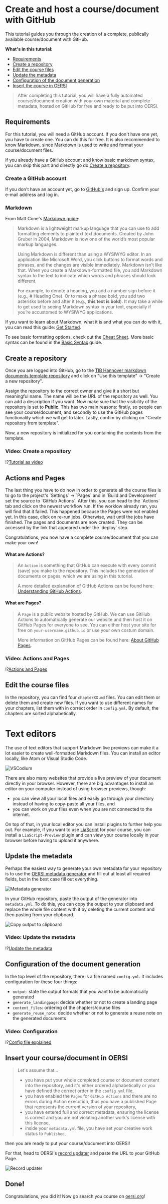 # Create and host a course/document with GitHub
This tutorial guides you through the creation of a complete, publically available course/document with GitHub.

**What's in this tutorial:**

* [Requirements](#requirements)
* [Create a repository](#create-a-repository)
* [Edit the course files](#edit-the-course-files)
* [Update the metadata](#update-the-metadata)
* [Configuration of the document generation](#configuration-of-the-document-generation)
* [Insert the course in OERSI](#insert-your-coursedocument-in-oersi)

> After completing this tutorial, you will have a fully automated course/document creation with your own material and complete metadata, hosted on GitHub for free and ready to be put into OERSI.

## Requirements
For this tutorial, you will need a GitHub account. If you don't have one yet, you have to create one. You can do this for free. It is also recommended to know Markdown, since Markdown is used to write and format your course/document files.

If you already have a GitHub account and know basic markdown syntax, you can skip this part and directly go do [Create a repository](#create-a-repository).

### Create a GitHub account

If you don't have an account yet, go to [GitHub's](https://github.com/) and sign up. Confirm your e-mail address and log in.

### Markdown

From Matt Cone's [Markdown guide](https://www.markdownguide.org/getting-started/):

>Markdown is a lightweight markup language that you can use to add formatting elements to plaintext text documents. Created by John Gruber in 2004, Markdown is now one of the world’s most popular markup languages.
>
>Using Markdown is different than using a WYSIWYG editor. In an application like Microsoft Word, you click buttons to format words and phrases, and the changes are visible immediately. Markdown isn’t like that. When you create a Markdown-formatted file, you add Markdown syntax to the text to indicate which words and phrases should look different.
>
>For example, to denote a heading, you add a number sign before it (e.g., # Heading One). Or to make a phrase bold, you add two asterisks before and after it (e.g., **this text is bold**). It may take a while to get used to seeing Markdown syntax in your text, especially if you’re accustomed to WYSIWYG applications.

If you want to learn about Markdown, what it is and what you can do with it, you can read this guide: [Get Started](https://www.markdownguide.org/getting-started/).

To see basic formatting options, check out the [Cheat Sheet](https://www.markdownguide.org/cheat-sheet/). More basic syntax can be found in the [Basic Syntax](https://www.markdownguide.org/basic-syntax/) guide.

## Create a repository
Once you are logged into GitHub, go to the [TIB Hannover markdown documents template repository](https://github.com/TIBHannover/markdown-documents-template) and click on "Use this template" -> "Create a new repository".

Assign the repository to the correct owner and give it a short but meaningful name. The name will be the URL of the repository as well. You can add a description if you want. Now make sure that the visibility of the repository is set to **Public**. This has two main reasons: firstly, so people can see your course/document, and secondly to use the GitHub pages functionality which we will get to later. Lastly, confim by clicking on "Create repository from template".

Now, a new repository is initialized for you containing the contents from the template.

### Video: Create a repository
!?[Tutorial as video](videos/create-from-template.mp4)

## Actions and Pages

<section>
The last thing you have to do now in order to generate all the course files is to go to the project's `Settings` -> `Pages` and in `Build and Development` set the source to `GitHub Actions`. After this, you can head to the `Actions` tab and click on the newest workflow run. If the worklow already ran, you will find that it failed. This happened because the Pages were not enabled yet. In this case, click on re-run jobs. Otherwise, wait until the jobs have finished. The pages and documents are now created. They can be accessed by the link that appeared under the `deploy` step.

Congratulations, you now have a complete course/document that you can make your own!

#### What are Actions?

> An `Action` is something that GitHub can execute with every commit (save) you make to the repository. This includes the generation of documents or pages, which we are using in this tutorial.
>
> A more detailed explanation of GitHub Actions can be found here: [Understanding GitHub Actions](https://docs.github.com/en/actions/learn-github-actions/understanding-github-actions).

#### What are Pages?
> A `Page` is a public website hosted by GitHub. We can use GitHub Actions to automatically generate our website and then host it on GitHub Pages for everyone to see. You can either host your site for free on `your-username.github.io` or use your own costum domain.
>
>More information on GitHub Pages can be found here: [About GitHub Pages](https://docs.github.com/en/pages/getting-started-with-github-pages/about-github-pages).

</section>

### Video: Actions and Pages
!?[Actions and Pages](videos/pages.mp4)

## Edit the course files
In the repository, you can find four `chapterXX.md` files. You can edit them or delete them and create new files. If you want to use different names for your chapters, list them with in correct order in `config.yml`. By default, the chapters are sorted alphabetically.

Text editors
============
The use of text editors that support Markdown live previews can make it a lot easier to create well-formatted Markdown files. You can install an editor locally, like Atom or Visual Studio Code.

![VSCodium](img/vscode.png "Visual Studio Code - Text CC-BY-SA Matt Cone Markdown Guide")

There are also many websites that provide a live preview of your document directly in your browser.
However, there are big advantages to install an editor on your computer instead of using browser previews, though:

* you can view all your local files and easily go through your directory instead of having to copy-paste all your files, and
* you can work on your files even when you are not connected to the internet.

On top of that, in your local editor you can install plugins to further help you out. For example, if you want to use [LiaScript](https://liascript.github.io) for your course, you can install a `LiaScript-Preview` plugin and can view your course locally in your browser before having to upload it anywhere.

## Update the metadata
Perhaps the easiest way to generate your own metadata for your repository is to use the [OERSI metadata generator](https://oersi.gitlab.io/metadata-form/metadata-generator.html) and fill out at least all required fields, but in the best case fill out everything.

![Metadata generator](img/metadata-form.png "Metadata Generator")

In your GitHub repository, paste the output of the generator into `metadata.yml`. To do this, you can copy the output to your clipboard and replace the whole file content with it by deleting the current content and then pasting from your clipboard.

![Copy output to clipboard](img/metadata-copy-to-clipboard.png)

### Video: Update the metadata
!?[Update the metadata](videos/metadata-placeholder.mp4)

## Configuration of the document generation
In the top level of the repository, there is a file named `config.yml`. It includes configuration for these four things:

* `output`: state the output formats that you want to be automatically generated
* `generate_landingpage`: decide whether or not to create a landing page
* `content_files`: ordering of the chapters/course files
* `generate_reuse_note`: decide whether or not to generate a reuse note on the generated documents

### Video: Configuration
!?[Config file explained](videos/config-placeholder.mp4)

## Insert your course/document in OERSI
> Let's assume that...
>
> * you have put your whole completed course or document content into the repository, and it's either ordered alphabetically or you have defined the correct order in the `config.yml` file,
> * you have enabled the `Pages` for `GitHub Actions` and there are no errors during Action execution, thus you have a published Page that represents the current version of your repository,
> * you have entered full and correct metadata, ensuring the license is correct and you are not violating another work's license with this license,
> * inside your `metadata.yml` file, you have set your creative work status to `Published`,

then you are ready to put your course/document into OERSI!

For that, head to OERSI's [record updater](https://oersi.org/resources/pages/de/record_update/) and paste the URL to your GitHub Page.

![Record updater](img/record-updater.png)

## Done!
Congratulations, you did it! Now go search you course on [oersi.org](https://oersi.org)!